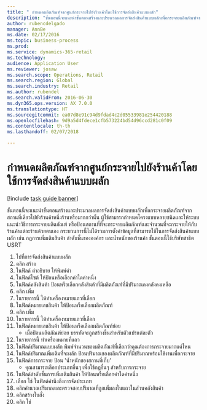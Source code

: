 ```yaml
--- 
title: " กำหนดผลิตภัณฑ์จากศูนย์กระจายไปยังร้านค้าโดยใช้การจัดส่งสินค้าแบบผลัก"
description: "ขั้นตอนนี้จะแนะนำขั้นตอนสร้างและประมวลผลการจัดส่งสินค้าแบบผลักเพื่อกระจายผลิตภัณฑ์จากสถานที่เดียวไปยังร้านค้าหนึ่งร้านหรือมากกว่านั้น "
author: rubencdelgado
manager: AnnBe
ms.date: 02/17/2016
ms.topic: business-process
ms.prod: 
ms.service: dynamics-365-retail
ms.technology: 
audience: Application User
ms.reviewer: josaw
ms.search.scope: Operations, Retail
ms.search.region: Global
ms.search.industry: Retail
ms.author: rubendel
ms.search.validFrom: 2016-06-30
ms.dyn365.ops.version: AX 7.0.0
ms.translationtype: HT
ms.sourcegitcommit: ea07d8e91c94d9fdad4c2d05533981e254420188
ms.openlocfilehash: 9d9a5d4fdece1cfb573224bd54d96ccd281c0f09
ms.contentlocale: th-th
ms.lasthandoff: 02/07/2018

---
```

# <a name="push-products-from-distribution-center-to-store-using-buyers-push"></a> กำหนดผลิตภัณฑ์จากศูนย์กระจายไปยังร้านค้าโดยใช้การจัดส่งสินค้าแบบผลัก

[!include [task guide banner](../includes/task-guide-banner.md)]

ขั้นตอนนี้จะแนะนำขั้นตอนสร้างและประมวลผลการจัดส่งสินค้าแบบผลักเพื่อกระจายผลิตภัณฑ์จากสถานที่เดียวไปยังร้านค้าหนึ่งร้านหรือมากกว่านั้น  ผู้ใช้สามารถกำหนดโครงแบบหลายชนิดและให้ระบบแนะนำวิธีการกระจายผลิตภัณฑ์ หรือป้อนสถานที่ที่จะกระจายผลิตภัณฑ์และจำนวนที่จะกระจายให้กับร้านค้าแต่ละร้านด้วยตนเอง กระบวนการนี้ไม่ได้รวมการตั้งค่าข้อมูลที่สามารถใช้ในการจัดส่งสินค้าแบบผลัก เช่น กฎการเพิ่มเติมสินค้า ลำดับชั้นขององค์กร และน้ำหนักของร้านค้า ขั้นตอนนี้ใช้บริษัทสาธิต USRT

1. ไปที่การจัดส่งสินค้าแบบผลัก
2. คลิก สร้าง
3. ในฟิลด์ คำอธิบาย ให้พิมพ์ค่า
4. ในฟิลด์ไซต์ ให้ป้อนหรือเลือกค่าใดค่าหนึ่ง
5. ในฟิลด์คลังสินค้า ป้อนหรือเลือกคลังสินค้าที่มีผลิตภัณฑ์ที่มีปริมาณคงคลังคงเหลือ
6. คลิก เพิ่ม
7. ในรายการนี้ ให้ทำเครื่องหมายแถวที่เลือก
8. ในฟิลด์หมายเลขสินค้า ให้ป้อนหรือเลือกผลิตภัณฑ์
9. คลิก เพิ่ม
10. ในรายการนี้ ให้ทำเครื่องหมายแถวที่เลือก
11. ในฟิลด์หมายเลขสินค้า ให้ป้อนหรือเลือกผลิตภัณฑ์ย่อย
    * เมื่อป้อนผลิตภัณฑ์ย่อย บรรทัดจะถูกสร้างขึ้นสำหรับตัวแปรแต่ละตัว  
12. ในรายการนี้ ทำเครื่องหมายที่แถว
13. ในฟิลด์ปริมาณแบบผลัก พิมพ์จำนวนของผลิตภัณฑ์ที่เลือกว่าคุณต้องการกระจายมากแค่ไหน
14. ในฟิลด์ปริมาณเพิ่มเติมที่จะผลัก ป้อนปริมาณของผลิตภัณฑ์ที่มีปริมาณพร้อมใช้งานเพื่อกระจาย
15. ในฟิลด์การกระจาย ป้อน 'น้ำหนักของสถานที่เก็บ'
    * คุณสามารถเลือกประเภทอื่นๆ เพื่อใช้กฎอื่นๆ สำหรับการกระจาย  
16. ในฟิลด์ลำดับชั้นการเพิ่มเติมสินค้า ให้ป้อนหรือเลือกค่าใดค่าหนึ่ง
17. เลือก ใช่ ในฟิลด์คำนึงถึงการจัดประเภท
18. คลิกคำนวณปริมาณและตรวจสอบปริมาณที่ถูกเพิ่มลงในแถวในส่วนคลังสินค้า
19. คลิกสร้างใบสั่ง
20. คลิก ใช่


